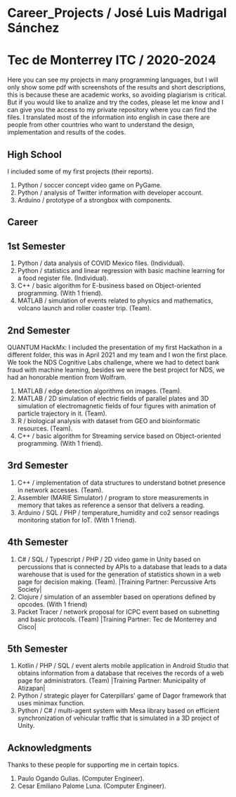 # Career_Projects / José Luis Madrigal Sánchez
# Tec de Monterrey ITC / 2020-2024
Here you can see my projects in many programming languages, but I will only show some pdf with screenshots of the results and short descriptions, this is because these are academic works, so avoiding plagiarism is critical. But if you would like to analize and try the codes, please let me know and I can give you the access to my private repository where you can find the files. I translated most of the information into english in case there are people from other countries who want to understand the design, implementation and results of the codes. 

## High School

I included some of my first projects (their reports).
1. Python / soccer concept video game on PyGame.
2. Python / analysis of Twitter information with developer account.
3. Arduino / prototype of a strongbox with components.

## Career

## 1st Semester

1. Python / data analysis of COVID Mexico files. (Individual).
2. Python / statistics and linear regression with basic machine learning for a food register file. (Individual).
3. C++ / basic algorithm for E-business based on Object-oriented programming. (With 1 friend).
4. MATLAB / simulation of events related to physics and mathematics, volcano launch and roller coaster trip. (Team). 

## 2nd Semester

QUANTUM HackMx: I included the presentation of my first Hackathon in a different folder, this was in April 2021 and my team and I won the first place. We took the NDS Cognitive Labs challenge, where we had to detect bank fraud with machine learning, besides we were the best project for NDS, we had an honorable mention from Wolfram.
1. MATLAB / edge detection algorithms on images. (Team).
2. MATLAB / 2D simulation of electric fields of parallel plates and 3D simulation of electromagnetic fields of four figures with animation of particle trajectory in it. (Team).
3. R / biological analysis with dataset from GEO and bioinformatic resources. (Team).
5. C++ / basic algorithm for Streaming service based on Object-oriented programming. (With 1 friend).

## 3rd Semester

1. C++ / implementation of data structures to understand botnet presence in network accesses. (Team).
2. Assembler (MARIE Simulator) / program to store measurements in memory that takes as reference a sensor that delivers a reading.
3. Arduino / SQL / PHP / temperature_humidity and co2 sensor readings monitoring station for IoT. (With 1 friend).

## 4th Semester
1. C# / SQL / Typescript / PHP / 2D video game in Unity based on percussions that is connected by APIs to a database that leads to a data warehouse that is used for the generation of statistics shown in a web page for decision making. (Team). |Training Partner: Percussive Arts Society|
2. Clojure / simulation of an assembler based on operations defined by opcodes. (With 1 friend)
3. Packet Tracer / network proposal for ICPC event based on subnetting and basic protocols. (Team) |Training Partner: Tec de Monterrey and Cisco|

## 5th Semester
1. Kotlin / PHP / SQL / event alerts mobile application in Android Studio that obtains information from a database that receives the records of a web page for administrators. (Team) |Training Partner: Municipality of Atizapan|
2. Python / strategic player for Caterpillars' game of Dagor framework that uses minimax function.
3. Python / C# / multi-agent system with Mesa library based on efficient synchronization of vehicular traffic that is simulated in a 3D project of Unity.

## Acknowledgments

Thanks to these people for supporting me in certain topics.
1. Paulo Ogando Gulias. (Computer Engineer).
2. Cesar Emiliano Palome Luna. (Computer Engineer).
